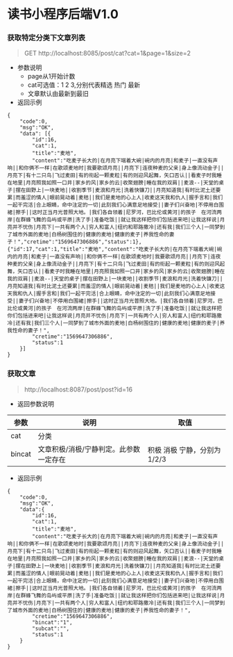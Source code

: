 # 读书小程序后端V1.0

### 获取特定分类下文章列表
> GET http://localhost:8085/post/cat?cat=1&page=1&size=2
* 参数说明
    * page从1开始计数
    * cat可选值：1 2 3,分别代表精选 热门 最新
    * 文章默认由最新到最旧
* 返回示例
```$xslt
{
    "code":0,
    "msg":"OK",
    "data": [{
        "id":16,
        "cat":1,
        "title":"麦地",
        "content":"吃麦子长大的|在月亮下端着大碗|碗内的月亮|和麦子|一直没有声响||和你俩不一样|在歌颂麦地时|我要歌颂月亮||月亮下|连夜种麦的父亲|身上像流动金子||月亮下|有十二只鸟|飞过麦田|有的衔起一颗麦粒|有的则迎风起舞，矢口否认||看麦子时我睡在地里|月亮照我如照一口井|家乡的风|家乡的云|收聚翅膀|睡在我的双肩||麦浪--|天堂的桌子|摆在田野上|一块麦地||收割季节|麦浪和月光|洗着快镰刀||月亮知道我|有时比泥土还要累|而羞涩的情人|眼前晃动着|麦秸||我们是麦地的心上人|收麦这天我和仇人|握手言和|我们一起干完活|合上眼睛，命中注定的一切|此刻我们心满意足地接受||妻子们兴奋地|不停用白围裙|擦手||这时正当月光普照大地。|我们各自领着|尼罗河，巴比伦或黄河|的孩子　在河流两岸|在群蜂飞舞的岛屿或平原|洗了手|准备吃饭||就让我这样把你们包括进来吧|让我这样说|月亮并不忧伤|月亮下|一共有两个人|穷人和富人|纽约和耶路撒冷|还有我|我们三个人|一同梦到了城市外面的麦地|白杨树围住的|健康的麦地|健康的麦子|养我性命的妻子！","cretime":"1569647306886","status":1},{"id":17,"cat":1,"title":"麦地","content":"吃麦子长大的|在月亮下端着大碗|碗内的月亮|和麦子|一直没有声响||和你俩不一样|在歌颂麦地时|我要歌颂月亮||月亮下|连夜种麦的父亲|身上像流动金子||月亮下|有十二只鸟|飞过麦田|有的衔起一颗麦粒|有的则迎风起舞，矢口否认||看麦子时我睡在地里|月亮照我如照一口井|家乡的风|家乡的云|收聚翅膀|睡在我的双肩||麦浪--|天堂的桌子|摆在田野上|一块麦地||收割季节|麦浪和月光|洗着快镰刀||月亮知道我|有时比泥土还要累|而羞涩的情人|眼前晃动着|麦秸||我们是麦地的心上人|收麦这天我和仇人|握手言和|我们一起干完活|合上眼睛，命中注定的一切|此刻我们心满意足地接受||妻子们兴奋地|不停用白围裙|擦手||这时正当月光普照大地。|我们各自领着|尼罗河，巴比伦或黄河|的孩子　在河流两岸|在群蜂飞舞的岛屿或平原|洗了手|准备吃饭||就让我这样把你们包括进来吧|让我这样说|月亮并不忧伤|月亮下|一共有两个人|穷人和富人|纽约和耶路撒冷|还有我|我们三个人|一同梦到了城市外面的麦地|白杨树围住的|健康的麦地|健康的麦子|养我性命的妻子！",
        "cretime":"1569647306886",
        "status":1
    }]
}
```

### 获取文章
> http://localhost:8087/post/post?id=16
* 返回参数说明

| 参数 | 说明 | 取值 |
| --- | --- | --- |
| cat | 分类|
| bincat | 文章积极/消极/宁静判定。此参数一定存在 | 积极 消极 宁静，分别为1/2/3 |


* 返回示例
```$xslt
{
    "code":0,
    "msg":"OK",
    "data":{
        "id":16,
        "cat":1,
        "title":"麦地",
        "content":"吃麦子长大的|在月亮下端着大碗|碗内的月亮|和麦子|一直没有声响||和你俩不一样|在歌颂麦地时|我要歌颂月亮||月亮下|连夜种麦的父亲|身上像流动金子||月亮下|有十二只鸟|飞过麦田|有的衔起一颗麦粒|有的则迎风起舞，矢口否认||看麦子时我睡在地里|月亮照我如照一口井|家乡的风|家乡的云|收聚翅膀|睡在我的双肩||麦浪--|天堂的桌子|摆在田野上|一块麦地||收割季节|麦浪和月光|洗着快镰刀||月亮知道我|有时比泥土还要累|而羞涩的情人|眼前晃动着|麦秸||我们是麦地的心上人|收麦这天我和仇人|握手言和|我们一起干完活|合上眼睛，命中注定的一切|此刻我们心满意足地接受||妻子们兴奋地|不停用白围裙|擦手||这时正当月光普照大地。|我们各自领着|尼罗河，巴比伦或黄河|的孩子　在河流两岸|在群蜂飞舞的岛屿或平原|洗了手|准备吃饭||就让我这样把你们包括进来吧|让我这样说|月亮并不忧伤|月亮下|一共有两个人|穷人和富人|纽约和耶路撒冷|还有我|我们三个人|一同梦到了城市外面的麦地|白杨树围住的|健康的麦地|健康的麦子|养我性命的妻子！",
        "cretime":"1569647306886",
        "bincat":"1",
        "subcat":"",
        "status":1
    }
}
```